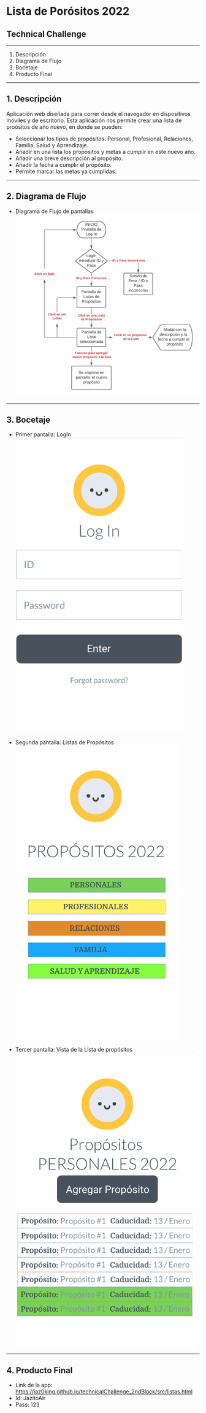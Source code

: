 # Lista de Porósitos 2022
## Technical Challenge
---

1. Descripción 
2. Diagrama de Flujo
3. Bocetaje
4. Producto Final

---

## 1. Descripción

Aplicación web diseñada para correr desde el navegador en dispositivos móviles y de escritorio.
Esta aplicación nos permite crear una lista de proósitos de año nuevo, en donde se pueden:
- Seleccionar los tipos de propósitos: Personal, Profesional, Relaciones, Familia, Salud y Aprendizaje. 
- Añadir en una lista los propósitos y metas a cumplir en este nuevo año.
- Añadir una breve descripción al propósito.
- Añadir la fecha a cumplir el propósito.
- Permite marcar las metas ya cumplidas. 

---

## 2. Diagrama de Flujo 

- Diagrama de Flujo de pantallas
  ![Diagrama](./assets/img/Diagrama.png)


---

## 3. Bocetaje

- Primer pantalla: LogIn
  ![LogIn](./assets/img/Pantalla1.png)


- Segunda pantalla: Listas de Propósitos
  ![Listas de Propósitos](./assets/img/Pantalla2.png)


- Tercer pantalla: Vista de la Lista de propósitos 
  ![Lista de propósitos](./assets/img/Pantalla3.png)
  
---

## 4. Producto Final

- Link de la app: https://jaz0king.github.io/technicalChallenge_2ndBlock/src/listas.html 
- Id: JazitoAir
- Pass: 123

